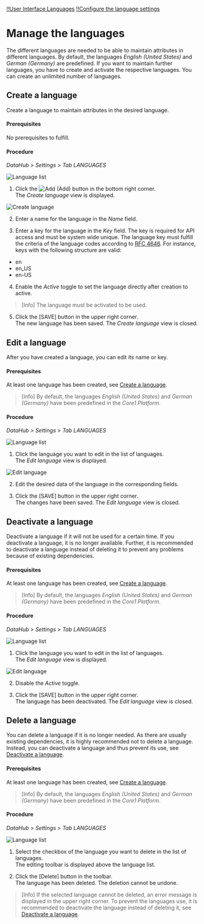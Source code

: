 [!!User Interface Languages](../UserInterface/02f_Languages.md)
[!!Configure the language settings](../../PIM/Integration/ConfigureLanguages.md)

# Manage the languages

The different languages are needed to be able to maintain attributes in different languages.
By default, the languages *English (United States)* and *German (Germany)* are predefined.
If you want to maintain further languages, you have to create and activate the respective languages.
You can create an unlimited number of languages.

## Create a language

Create a language to maintain attributes in the desired language.

#### Prerequisites

No prerequisites to fulfill.

#### Procedure

*DataHub > Settings > Tab LANGUAGES*

![Language list](../../Assets/Screenshots/DataHub/Settings/Languages/LanguageList.png "[Language list]")

1. Click the ![Add](../../Assets/Icons/Plus01.png "[Add]") (Add) button in the bottom right corner.   
  The *Create language* view is displayed.

  ![Create language](../../Assets/Screenshots/DataHub/Settings/Languages/CreateLanguage.png "[Create language]")

2. Enter a name for the language in the *Name* field.


3. Enter a key for the language in the *Key* field. The key is required for API access and must be system wide unique. The language key must fulfill the criteria of the language codes according to [RFC 4646](https://www.heise.de/netze/rfc/rfcs/rfc4646.shtml). For instance, keys with the following structure are valid:
  - en
  - en_US
  - en-US


4. Enable the *Active* toggle to set the language directly after creation to active.

  > [Info] The language must be activated to be used.

5. Click the [SAVE] button in the upper right corner.   
  The new language has been saved. The *Create language* view is closed.  



## Edit a language

After you have created a language, you can edit its name or key.

#### Prerequisites

At least one language has been created, see [Create a language](../Integration/CreateLanguage.md).

> [Info] By default, the languages *English (United States)* and *German (Germany)* have been predefined in the *Core1 Platform*.

#### Procedure

*DataHub > Settings > Tab LANGUAGES*

![Language list](../../Assets/Screenshots/DataHub/Settings/Languages/LanguageList.png "[Language list]")

1. Click the language you want to edit in the list of languages.   
  The *Edit language* view is displayed.

  ![Edit language](../../Assets/Screenshots/DataHub/Settings/Languages/EditLanguage.png "[Edit language]")

2. Edit the desired data of the language in the corresponding fields.

3. Click the [SAVE] button in the upper right corner.   
  The changes have been saved. The *Edit language* view is closed.  



## Deactivate a language

Deactivate a language if it will not be used for a certain time.
If you deactivate a language, it is no longer available.
Further, it is recommended to deactivate a language instead of deleting it to prevent any problems because of existing dependencies.

#### Prerequisites

At least one language has been created, see [Create a language](#create-a-language).

> [Info] By default, the languages *English (United States)* and *German (Germany)* have been predefined in the *Core1 Platform*.

#### Procedure

*DataHub > Settings > Tab LANGUAGES*

![Language list](../../Assets/Screenshots/DataHub/Settings/Languages/LanguageList.png "[Language list]")

1. Click the language you want to edit in the list of languages.   
  The *Edit language* view is displayed.

  ![Edit language](../../Assets/Screenshots/DataHub/Settings/Languages/EditLanguage.png "[Edit language]")

2. Disable the *Active* toggle.

3. Click the [SAVE] button in the upper right corner.   
  The language has been deactivated. The *Edit language* view is closed.



## Delete a language

You can delete a language if it is no longer needed.
As there are usually existing dependencies, it is highly recommended not to delete a language.
Instead, you can deactivate a language and thus prevent its use, see [Deactivate a language](#deactivate-a-language).

#### Prerequisites

At least one language has been created, see [Create a language](#create-a-language).

> [Info] By default, the languages *English (United States)* and *German (Germany)* have been predefined in the *Core1 Platform*.

#### Procedure

*DataHub > Settings > Tab LANGUAGES*

![Language list](../../Assets/Screenshots/DataHub/Settings/Languages/LanguageList.png "[Language list]")

1. Select the checkbox of the language you want to delete in the list of languages.    
  The editing toolbar is displayed above the language list.

2. Click the [Delete] button in the toolbar.  
  The language has been deleted. The deletion cannot be undone.

  > [Info] If the selected language cannot be deleted, an error message is displayed in the upper right corner. To prevent the languages use, it is recommended to deactivate the language instead of deleting it, see [Deactivate a language](#deactivate-a-language).
